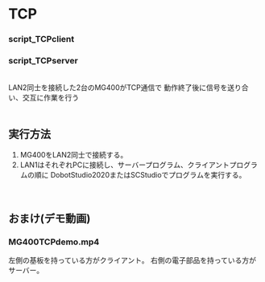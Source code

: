 
# TCP
### script_TCPclient
### script_TCPserver
<br>
LAN2同士を接続した2台のMG400がTCP通信で
動作終了後に信号を送り合い、交互に作業を行う

<br>
<br>

## 実行方法
1. MG400をLAN2同士で接続する。
2. LAN1はそれぞれPCに接続し、サーバープログラム、クライアントプログラムの順に
   DobotStudio2020またはSCStudioでプログラムを実行する。

<br>

## おまけ(デモ動画)
### MG400TCPdemo.mp4
左側の基板を持っている方がクライアント。
右側の電子部品を持っている方がサーバー。

<br>
